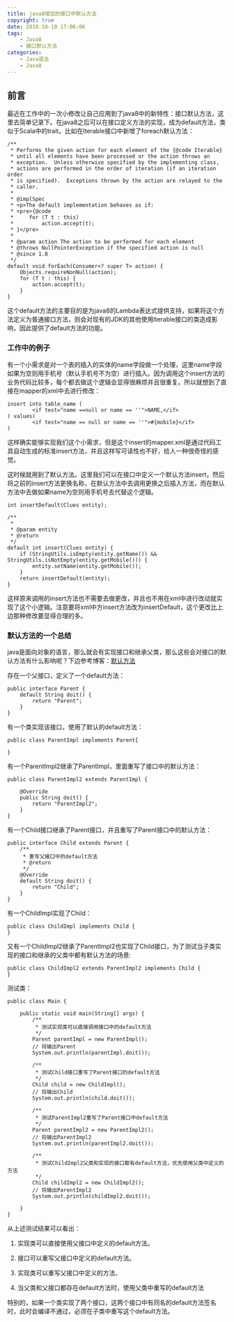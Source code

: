 ```yaml
---
title: java8增加的接口中默认方法
copyright: true
date: 2018-10-10 17:06:06
tags:
	- Java8
	- 接口默认方法
categories:
	- Java语法
	- Java8
---
```


## 前言

最近在工作中的一次小修改让自己应用到了java8中的新特性：接口默认方法，这里去简单记录下。在java8之后可以在接口定义方法的实现，成为default方法，类似于Scala中的trait。比如在Iterable接口中新增了foreach默认方法：<!-- more -->

```
/**
 * Performs the given action for each element of the {@code Iterable}
 * until all elements have been processed or the action throws an
 * exception.  Unless otherwise specified by the implementing class,
 * actions are performed in the order of iteration (if an iteration order
 * is specified).  Exceptions thrown by the action are relayed to the
 * caller.
 *
 * @implSpec
 * <p>The default implementation behaves as if:
 * <pre>{@code
 *     for (T t : this)
 *         action.accept(t);
 * }</pre>
 *
 * @param action The action to be performed for each element
 * @throws NullPointerException if the specified action is null
 * @since 1.8
 */
default void forEach(Consumer<? super T> action) {
    Objects.requireNonNull(action);
    for (T t : this) {
        action.accept(t);
    }
}
```

这个default方法的主要目的是为java8的Lambda表达式提供支持，如果将这个方法定义为普通接口方法，则会对现有的JDK的其他使用Iterable接口的类造成影响，因此提供了default方法的功能。

### 工作中的例子

有一个小需求是对一个表的插入的实体的name字段做一个处理，这里name字段如果为空则用手机号（默认手机号不为空）进行插入。因为调用这个insert方法的业务代码比较多，每个都去做这个逻辑会显得很麻烦并且很重复。所以就想到了直接在mapper的xml中去进行修改： 

```
insert into table_name (
		<if test="name ==null or name == ''">NAME,</if> 
) values(
        <if test="name == null or name == ''">#{mobile}</if>
)

```

这样确实能够实现我们这个小需求，但是这个insert的mapper.xml是通过代码工具自动生成的标准insert方法，并且这样写可读性也不好，给人一种很奇怪的感觉。

这时候就用到了默认方法。这里我们可以在接口中定义一个默认方法insert，然后将之前的insert方法更换名称，在默认方法中去调用更换之后插入方法，而在默认方法中去做如果name为空则用手机号去代替这个逻辑。

```
int insertDefault(Clues entity);

/**
 *
 * @param entity
 * @return
 */
default int insert(Clues entity) {
    if (StringUtils.isEmpty(entity.getName()) && StringUtils.isNotEmpty(entity.getMobile())) {
        entity.setName(entity.getMobile());
    }
    return insertDefault(entity);
}
```

这样原来调用的insert方法也不需要去做更改，并且也不用在xml中进行改动就实现了这个小逻辑。注意要将xml中方insert方法改为insertDefault，这个更改比上边那种修改要显得合理的多。

### 默认方法的一个总结

java是面向对象的语言，那么就会有实现接口和继承父类，那么这些会对接口的默认方法有什么影响呢？下边参考博客：[默认方法](http://irusist.github.io/2016/01/02/Java-8%E4%B9%8Bdefault%E6%96%B9%E6%B3%95/)

存在一个父接口，定义了一个default方法：

```
public interface Parent {
    default String doit() {
        return "Parent";
    }
}
```

有一个类实现该接口，使用了默认的default方法：

```
public class ParentImpl implements Parent{

}
```

有一个ParentImpl2继承了ParentImpl，里面重写了接口中的默认方法：

```
public class ParentImpl2 extends ParentImpl {

    @Override
    public String doit() {
        return "ParentImpl2";
    }
}
```

有一个Child接口继承了Parent接口，并且重写了Parent接口中的默认方法：

```
public interface Child extends Parent {
    /**
     * 重写父接口中的default方法
     * @return
     */
    @Override
    default String doit() {
        return "Child";
    }
}
```

有一个ChildImpl实现了Child：

```
public class ChildImpl implements Child {
}
```

又有一个ChildImpl2继承了ParentImpl2也实现了Child接口，为了测试当子类实现的接口和继承的父类中都有默认方法的场景:

```
public class ChildImpl2 extends ParentImpl2 implements Child {
}
```

测试类：

```
public class Main {

    public static void main(String[] args) {
        /**
         * 测试实现类可以直接调用接口中的default方法
         */
        Parent parentImpl = new ParentImpl();
        // 将输出Parent
        System.out.println(parentImpl.doit());

        /**
         * 测试Child接口重写了Parent接口的default方法
         */
        Child child = new ChildImpl();
        // 将输出Child
        System.out.println(child.doit());

        /**
         * 测试ParentImpl2重写了Parent接口中default方法
         */
        Parent parentImpl2 = new ParentImpl2();
        // 将输出ParentImpl2
        System.out.println(parentImpl2.doit());

        /**
         * 测试ChildImpl2父类和实现的接口都有default方法，优先使用父类中定义的方法
         */
        Child childImpl2 = new ChildImpl2();
        // 将输出ParentImpl2
        System.out.println(childImpl2.doit());

    }
}
```

从上述测试结果可以看出：

1. 实现类可以直接使用父接口中定义的default方法。

2. 接口可以重写父接口中定义的default方法。

3. 实现类可以重写父接口中定义的方法、

4. 当父类和父接口都存在default方法时，使用父类中重写的default方法

特别的，如果一个类实现了两个接口，这两个接口中有同名的default方法签名时，此时会编译不通过，必须在子类中重写这个default方法。